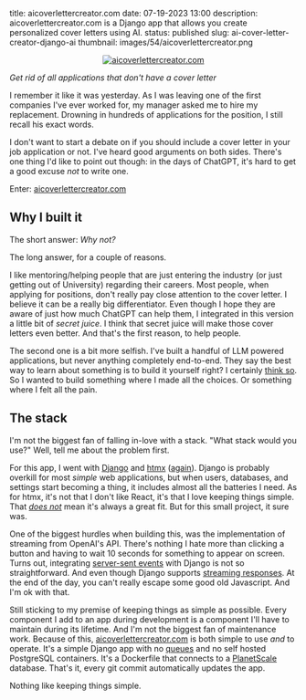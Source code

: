 title: aicoverlettercreator.com
date: 07-19-2023 13:00
description: aicoverlettercreator.com is a Django app that allows you create personalized cover letters using AI.
status: published
slug: ai-cover-letter-creator-django-ai
thumbnail: images/54/aicoverlettercreator.png

<center>
<a href="https://aicoverlettercreator.com?ref=blog_post" target="_blank">
<img src="{static}/images/54/cover.png" alt="aicoverlettercreator.com" style="max-width:100%;border-radius: 2px">
</a>
</center>

_Get rid of all applications that don't have a cover letter_

I remember it like it was yesterday. As I was leaving one of the first companies I've ever worked for, my manager asked me to hire my replacement. Drowning in hundreds of applications for the position, I still recall his exact words.

I don't want to start a debate on if you should include a cover letter in your job application or not. I've heard good arguments on both sides. There's one thing I'd like to point out though: in the days of ChatGPT, it's hard to get a good excuse *not* to write one. 

Enter: <a href="https://aicoverlettercreator.com?ref=blog_post" target="_blank">aicoverlettercreator.com</a>

## Why I built it

The short answer: _Why not?_ 

The long answer, for a couple of reasons. 

I like mentoring/helping people that are just entering the industry (or just getting out of University) regarding their careers. Most people, when applying for positions, don't really pay close attention to the cover letter. I believe it can be a really big differentiator. Even though I hope they are aware of just how much ChatGPT can help them, I integrated in this version a little bit of _secret juice_. I think that secret juice will make those cover letters even better. And that's the first reason, to help people.

The second one is a bit more selfish. I've built a handful of LLM powered applications, but never anything completely end-to-end. They say the best way to learn about something is to build it yourself right? I certainly [think so](/blog/nftuga-nft-experimentation.html). So I wanted to build something where I made all the choices. Or something where I felt all the pain.

## The stack

I'm not the biggest fan of falling in-love with a stack. "What stack would you use?" Well, tell me about the problem first.

For this app, I went with [Django](https://www.djangoproject.com/) and [htmx](https://htmx.org/) ([again](/blog/infrequent.html)). Django is probably overkill for most _simple_ web applications, but when users, databases, and settings start becoming a thing, it includes almost all the batteries I need. As for htmx, it's not that I don't like React, it's that I love keeping things simple. That [_does not_](https://htmx.org/essays/when-to-use-hypermedia/#hypermedia-not-a-good-fit-if) mean it's always a great fit. But for this small project, it sure was.

One of the biggest hurdles when building this, was the implementation of streaming from OpenAI's API. There's nothing I hate more than clicking a button and having to wait 10 seconds for something to appear on screen. Turns out, integrating [server-sent events](https://developer.mozilla.org/en-US/docs/Web/API/Server-sent_events/Using_server-sent_events) with Django is not so straightforward. And even though Django supports [streaming responses](https://docs.djangoproject.com/en/4.2/ref/request-response/#streaminghttpresponse-objects). At the end of the day, you can't really escape some good old Javascript. And I'm ok with that.

Still sticking to my premise of keeping things as simple as possible. Every component I add to an app during development is a component I'll have to maintain during its lifetime. And I'm not the biggest fan of maintenance work. Because of this, [aicoverlettercreator.com](https://aicoverlettercreator.com) is both simple to use _and_ to operate. It's a simple Django app with no [queues](https://docs.celeryq.dev/en/stable/django/first-steps-with-django.html) and no self hosted PostgreSQL containers. It's a Dockerfile that connects to a [PlanetScale](https://planetscale.com/) database. That's it, every git commit automatically updates the app. 

Nothing like keeping things simple. 
